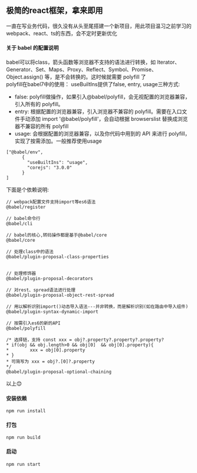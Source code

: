 ## 极简的react框架，拿来即用
一直在写业务代码，很久没有从头至尾搭建一个新项目，用此项目温习之前学习的webpack、react、ts的东西，会不定时更新优化<br />

#### 关于 babel 的配置说明
babel可以将class，箭头函数等浏览器不支持的语法进行转换，如 Iterator、Generator、Set、Maps、Proxy、Reflect、Symbol、Promise、Object.assign() 等，是不会转换的。这时候就需要 polyfill 了<br />
polyfill在babel7中的使用：
useBuiltIns提供了false, entry, usage三种方式:
- false: polyfill做操作，如果引入@babel/polyfill，会无视配置的浏览器兼容，引入所有的 polyfill。
- entry: 根据配置的浏览器兼容，引入浏览器不兼容的 polyfill。需要在入口文件手动添加 import '@babel/polyfill'，会自动根据 browserslist 替换成浏览器不兼容的所有 polyfill
- usage: 会根据配置的浏览器兼容，以及你代码中用到的 API 来进行 polyfill，实现了按需添加。一般推荐使用usage
```
["@babel/env",
      {
        "useBuiltIns": "usage",
        "corejs": "3.0.0"
      }
]
```
下面是个依赖说明:
```angular2
// webpack配置文件支持import等es6语法
@babel/register

// babel命令行
@babel/cli

// babel的核心,转码操作都是基于@babel/core
@babel/core

// 处理class中的语法
@babel/plugin-proposal-class-properties


// 处理修饰器
@babel/plugin-proposal-decorators

// 对rest、spread语法进行处理
@babel/plugin-proposal-object-rest-spread

// 用以解析识别import()动态导入语法---并非转换，而是解析识别(如在路由中导入组件)
@babel/plugin-syntax-dynamic-import

// 按需引入es6的新的API
@babel/polyfill

/* 选择链，支持 const xxx = obj?.property?.property?.property?
* if(obj && obj.length>0 && obj[0]  && obj[0].property){
*        xxx = obj[0].property
* }
* 可简写为 xxx = obj?.[0]?.property
*/
@babel/plugin-proposal-optional-chaining

```



以上:blush:

#### 安装依赖
```
npm run install
```

#### 打包
```$xslt
npm run build
```
#### 启动
```$xslt
npm run start
```